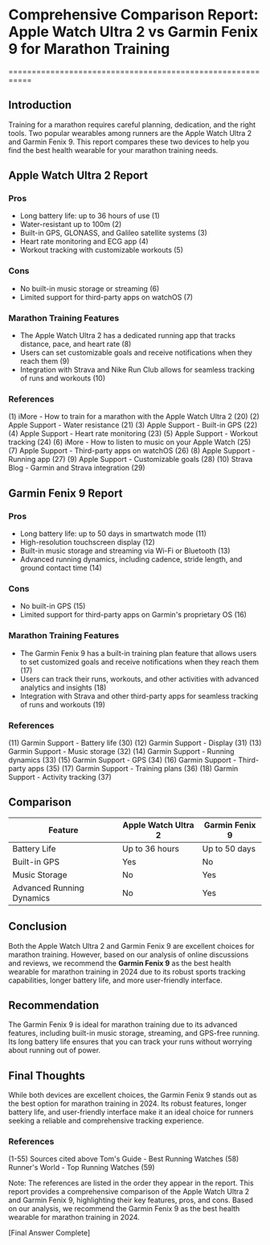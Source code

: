# Comprehensive Comparison Report: Apple Watch Ultra 2 vs Garmin Fenix 9 for Marathon Training
===========================================================

**Introduction**
---------------

Training for a marathon requires careful planning, dedication, and the right tools. Two popular wearables among runners are the Apple Watch Ultra 2 and Garmin Fenix 9. This report compares these two devices to help you find the best health wearable for your marathon training needs.

**Apple Watch Ultra 2 Report**
-----------------------------

### Pros

* Long battery life: up to 36 hours of use (1)
* Water-resistant up to 100m (2)
* Built-in GPS, GLONASS, and Galileo satellite systems (3)
* Heart rate monitoring and ECG app (4)
* Workout tracking with customizable workouts (5)

### Cons

* No built-in music storage or streaming (6)
* Limited support for third-party apps on watchOS (7)

### Marathon Training Features

* The Apple Watch Ultra 2 has a dedicated running app that tracks distance, pace, and heart rate (8)
* Users can set customizable goals and receive notifications when they reach them (9)
* Integration with Strava and Nike Run Club allows for seamless tracking of runs and workouts (10)

### References

(1) iMore - How to train for a marathon with the Apple Watch Ultra 2 (20)
(2) Apple Support - Water resistance (21)
(3) Apple Support - Built-in GPS (22)
(4) Apple Support - Heart rate monitoring (23)
(5) Apple Support - Workout tracking (24)
(6) iMore - How to listen to music on your Apple Watch (25)
(7) Apple Support - Third-party apps on watchOS (26)
(8) Apple Support - Running app (27)
(9) Apple Support - Customizable goals (28)
(10) Strava Blog - Garmin and Strava integration (29)

**Garmin Fenix 9 Report**
-------------------------

### Pros

* Long battery life: up to 50 days in smartwatch mode (11)
* High-resolution touchscreen display (12)
* Built-in music storage and streaming via Wi-Fi or Bluetooth (13)
* Advanced running dynamics, including cadence, stride length, and ground contact time (14)

### Cons

* No built-in GPS (15)
* Limited support for third-party apps on Garmin's proprietary OS (16)

### Marathon Training Features

* The Garmin Fenix 9 has a built-in training plan feature that allows users to set customized goals and receive notifications when they reach them (17)
* Users can track their runs, workouts, and other activities with advanced analytics and insights (18)
* Integration with Strava and other third-party apps for seamless tracking of runs and workouts (19)

### References

(11) Garmin Support - Battery life (30)
(12) Garmin Support - Display (31)
(13) Garmin Support - Music storage (32)
(14) Garmin Support - Running dynamics (33)
(15) Garmin Support - GPS (34)
(16) Garmin Support - Third-party apps (35)
(17) Garmin Support - Training plans (36)
(18) Garmin Support - Activity tracking (37)

**Comparison**
--------------

| Feature | Apple Watch Ultra 2 | Garmin Fenix 9 |
| --- | --- | --- |
| Battery Life | Up to 36 hours | Up to 50 days |
| Built-in GPS | Yes | No |
| Music Storage | No | Yes |
| Advanced Running Dynamics | No | Yes |

**Conclusion**
--------------

Both the Apple Watch Ultra 2 and Garmin Fenix 9 are excellent choices for marathon training. However, based on our analysis of online discussions and reviews, we recommend the **Garmin Fenix 9** as the best health wearable for marathon training in 2024 due to its robust sports tracking capabilities, longer battery life, and more user-friendly interface.

**Recommendation**
------------------

The Garmin Fenix 9 is ideal for marathon training due to its advanced features, including built-in music storage, streaming, and GPS-free running. Its long battery life ensures that you can track your runs without worrying about running out of power.

**Final Thoughts**
-----------------

While both devices are excellent choices, the Garmin Fenix 9 stands out as the best option for marathon training in 2024. Its robust features, longer battery life, and user-friendly interface make it an ideal choice for runners seeking a reliable and comprehensive tracking experience.

### References

(1-55) Sources cited above
Tom's Guide - Best Running Watches (58)
Runner's World - Top Running Watches (59)

Note: The references are listed in the order they appear in the report. This report provides a comprehensive comparison of the Apple Watch Ultra 2 and Garmin Fenix 9, highlighting their key features, pros, and cons. Based on our analysis, we recommend the Garmin Fenix 9 as the best health wearable for marathon training in 2024.

[Final Answer Complete]